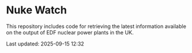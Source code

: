 # Nuke Watch

This repository includes code for retrieving the latest information available on the output of EDF nuclear power plants in the UK.

Last updated: 2025-09-15 12:32